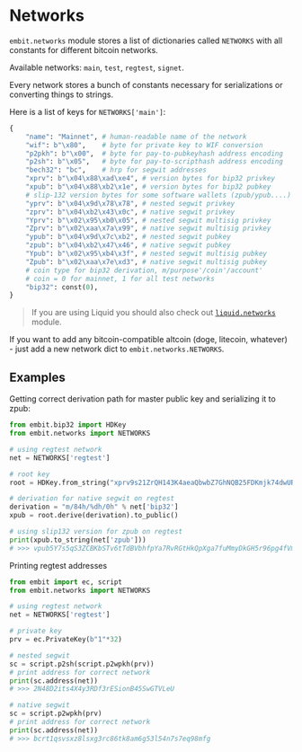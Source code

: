 # Networks

`embit.networks` module stores a list of dictionaries called `NETWORKS` with all constants for different bitcoin networks.

Available networks: `main`, `test`, `regtest`, `signet`.

Every network stores a bunch of constants necessary for serializations or converting things to strings.

Here is a list of keys for `NETWORKS['main']`:

```python
{
    "name": "Mainnet", # human-readable name of the network
    "wif": b"\x80",    # byte for private key to WIF conversion
    "p2pkh": b"\x00",  # byte for pay-to-pubkeyhash address encoding
    "p2sh": b"\x05",   # byte for pay-to-scripthash address encoding
    "bech32": "bc",    # hrp for segwit addresses
    "xprv": b"\x04\x88\xad\xe4", # version bytes for bip32 privkey
    "xpub": b"\x04\x88\xb2\x1e", # version bytes for bip32 pubkey
    # slip-132 version bytes for some software wallets (zpub/ypub....)
    "yprv": b"\x04\x9d\x78\x78", # nested segwit privkey
    "zprv": b"\x04\xb2\x43\x0c", # native segwit privkey
    "Yprv": b"\x02\x95\xb0\x05", # nested segwit multisig privkey
    "Zprv": b"\x02\xaa\x7a\x99", # native segwit multisig privkey
    "ypub": b"\x04\x9d\x7c\xb2", # nested segwit pubkey
    "zpub": b"\x04\xb2\x47\x46", # native segwit pubkey
    "Ypub": b"\x02\x95\xb4\x3f", # nested segwit multisig pubkey
    "Zpub": b"\x02\xaa\x7e\xd3", # native segwit multisig pubkey
    # coin type for bip32 derivation, m/purpose'/coin'/account'
    # coin = 0 for mainnet, 1 for all test networks
    "bip32": const(0),
}
```

> If you are using Liquid you should also check out [`liquid.networks`](./liquid/networks.md) module.

If you want to add any bitcoin-compatible altcoin (doge, litecoin, whatever) - just add a new network dict to `embit.networks.NETWORKS`.

## Examples

Getting correct derivation path for master public key and serializing it to zpub:

```python
from embit.bip32 import HDKey
from embit.networks import NETWORKS

# using regtest network
net = NETWORKS['regtest']

# root key
root = HDKey.from_string("xprv9s21ZrQH143K4aeaQbwbZ7GhNQB25FDKmjk74dwURkbEYLCAnVgoFiSRtdvnjr8Ji14j4A4iuFuBfNjTYSCo3C84nsrLuTAs82RMUbbJcdW")

# derivation for native segwit on regtest
derivation = "m/84h/%dh/0h" % net['bip32']
xpub = root.derive(derivation).to_public()

# using slip132 version for zpub on regtest
print(xpub.to_string(net['zpub']))
# >>> vpub5Y7s5qS3ZCBKbSTv6tTdBVbhfpYa7RvRGtHkQpXga7fuMmyDkGH5r96pg4fVmkeFxdUxUZSXSpQUZyRseVzNELBXQs1EnAf3RgWCAVwaDzB
```

Printing regtest addresses
```python
from embit import ec, script
from embit.networks import NETWORKS

# using regtest network
net = NETWORKS['regtest']

# private key
prv = ec.PrivateKey(b"1"*32)

# nested segwit
sc = script.p2sh(script.p2wpkh(prv))
# print address for correct network
print(sc.address(net))
# >>> 2N48D2its4X4y3RDf3rESionB45SwGTVLeU

# native segwit
sc = script.p2wpkh(prv)
# print address for correct network
print(sc.address(net))
# >>> bcrt1qsvsxz8lsxg3rc86tk8am6g53l54n7s7eq98mfg

```